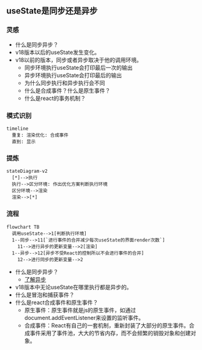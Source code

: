 ## useState是同步还是异步
### 灵感
- 什么是同步异步？
- v18版本以后的useState发生变化。
- v18以前的版本，同步或者异步取决于他的调用环境。
  - 同步环境执行useState会打印最后一次的输出
  - 异步环境执行useState会打印最后的输出
  - 为什么同步执行和异步执行会不同
  - 什么是合成事件？什么是原生事件？
  - 什么是react的事务机制？

### 模式识别
```mermaid
timeline
  重复: 渲染优化: 合成事件
  直到: 显示
```

### 提炼
```mermaid
stateDiagram-v2
  [*]-->执行
  执行-->区分环境: 作出优化方案判断执行环境
  区分环境-->渲染
  渲染-->[*]
```

### 流程
```mermaid
flowchart TB
  调用useState-->1[判断执行环境]
  1--同步-->11[`进行事件的合并减少每次useState的界面render次数`]
    11-->进行异步的更新变量-->2[渲染]
  1--异步-->12[异步不受React的控制所以不会进行事件的合并]
    12-->进行同步的更新变量-->2
```

- 什么是同步异步？
  - [了解异步](../03_JS/[⭐⭐⭐⭐⭐]-异步.md#了解异步)
- v18版本中无论useState在哪里执行都是异步的。
- 什么是冒泡和捕获事件？
- 什么是react合成事件和原生事件？
  - 原生事件：原生事件就是js的原生事件，如通过document.addEventListener来设置的监听事件。
  - 合成事件：React有自己的一套机制，重新封装了大部分的原生事件。合成事件采用了事件池，大大的节省内存，而不会频繁的销毁对象和创建对象。